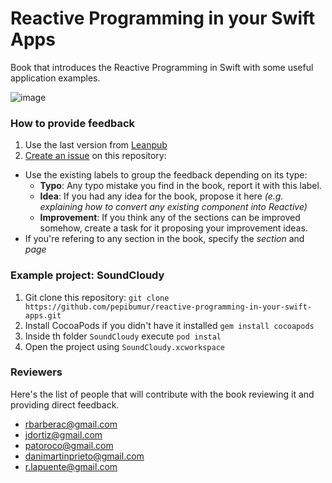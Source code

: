 # Reactive Programming in your Swift Apps
Book that introduces the Reactive Programming in Swift with some useful application examples.

![image](https://github.com/pepibumur/reactive-programming-in-your-swift-apps/blob/master/assets/minicover.jpg?raw=true)

### How to provide feedback

1. Use the last version from [Leanpub](https://leanpub.com/reactiveprogrammingswift)
2. [Create an issue](https://github.com/pepibumur/reactive-programming-in-your-swift-apps/issues/new) on this repository:
  - Use the existing labels to group the feedback depending on its type:
    - **Typo**: Any typo mistake you find in the book, report it with this label.
    - **Idea**: If you had any idea for the book, propose it here *(e.g. explaining how to convert any existing component into Reactive)*
    - **Improvement**: If you think any of the sections can be improved somehow, create a task for it proposing your improvement ideas.
  - If you're refering to any section in the book, specify the *section* and *page*

### Example project: SoundCloudy

1. Git clone this repository: `git clone https://github.com/pepibumur/reactive-programming-in-your-swift-apps.git`
2. Install CocoaPods if you didn't have it installed `gem install cocoapods`
3. Inside th folder `SoundCloudy` execute `pod instal`
4. Open the project using `SoundCloudy.xcworkspace`


### Reviewers
Here's the list of people that will contribute with the book reviewing it and providing direct feedback.
- rbarberac@gmail.com
- jdortiz@gmail.com
- patoroco@gmail.com
- danimartinprieto@gmail.com
- r.lapuente@gmail.com
